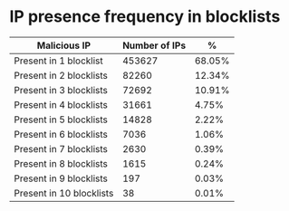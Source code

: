 # IP presence frequency in blocklists
| Malicious IP | Number of IPs | % |
|----|----|----|
| Present in 1 blocklist | 453627 | 68.05% |
| Present in 2 blocklists | 82260 | 12.34% |
| Present in 3 blocklists | 72692 | 10.91% |
| Present in 4 blocklists | 31661 | 4.75% |
| Present in 5 blocklists | 14828 | 2.22% |
| Present in 6 blocklists | 7036 | 1.06% |
| Present in 7 blocklists | 2630 | 0.39% |
| Present in 8 blocklists | 1615 | 0.24% |
| Present in 9 blocklists | 197 | 0.03% |
| Present in 10 blocklists | 38 | 0.01% |
